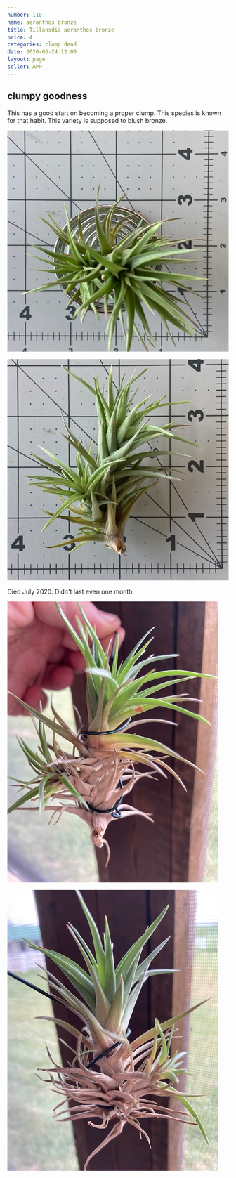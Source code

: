 ```yaml
---
number: 110
name: aeranthos bronze
title: Tillansdia aeranthos bronze
price: 4
categories: clump dead
date: 2020-06-24 12:00
layout: page
seller: APH
---
```

## clumpy goodness

This has a good start on becoming a proper clump. This species is known for that habit. This variety is supposed to blush bronze.

!["Tillandsia aeranthos bronze"](/i/IMG_0069.jpeg "Tillandsia aeranthos bronze")

!["Tillandsia aeranthos bronze"](/i/IMG_0070.jpeg "Tillandsia aeranthos bronze")

Died July 2020. Didn't last even one month.

!["Tillandsia aeranthos bronze"](/i/IMG_0362.jpeg "Tillandsia aeranthos bronze")

!["Tillandsia aeranthos bronze"](/i/IMG_0363.jpeg "Tillandsia aeranthos bronze")
